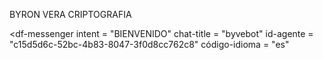 BYRON VERA 
CRIPTOGRAFIA 









<script src = "https://www.gstatic.com/dialogflow-console/fast/messenger/bootstrap.js?v=1"> </script>
<df-messenger
  intent = "BIENVENIDO"
  chat-title = "byvebot"
  id-agente = "c15d5d6c-52bc-4b83-8047-3f0d8cc762c8"
  código-idioma = "es"
> </df-messenger>
